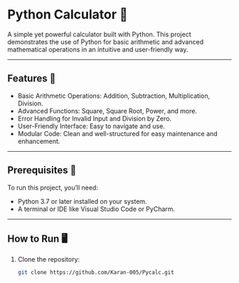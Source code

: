 # Python Calculator 🧮

A simple yet powerful calculator built with Python. This project demonstrates the use of Python for basic arithmetic and advanced mathematical operations in an intuitive and user-friendly way.

---

## Features 🚀
- Basic Arithmetic Operations: Addition, Subtraction, Multiplication, Division.
- Advanced Functions: Square, Square Root, Power, and more.
- Error Handling for Invalid Input and Division by Zero.
- User-Friendly Interface: Easy to navigate and use.
- Modular Code: Clean and well-structured for easy maintenance and enhancement.

---

## Prerequisites 🔧
To run this project, you’ll need:
- Python 3.7 or later installed on your system.
- A terminal or IDE like Visual Studio Code or PyCharm.

---

## How to Run 🖥️
1. Clone the repository:
   ```bash
   git clone https://github.com/Karan-005/Pycalc.git
